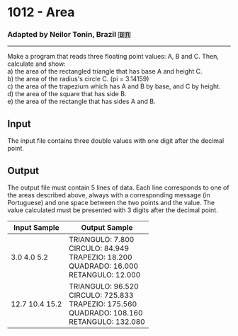 # 1012 - Area
### Adapted by Neilor Tonin, Brazil <span>&#x1f1e7;&#x1f1f7;</span>
---

Make a program that reads three floating point values: A, B and C. Then, calculate and show:</br>
a) the area of the rectangled triangle that has base A and height C.</br>
b) the area of the radius's circle C. (pi = 3.14159)</br>
c) the area of the trapezium which has A and B by base, and C by height.</br>
d) the area of ​​the square that has side B.</br>
e) the area of the rectangle that has sides A and B.</br>

## Input

The input file contains three double values with one digit after the decimal point.

## Output

The output file must contain 5 lines of data. Each line corresponds to one of the areas described above, always with a corresponding message (in Portuguese) and one space between the two points and the value. The value calculated must be presented with 3 digits after the decimal point.

| Input Sample | Output Sample |
| --- | --- |
|3.0 4.0 5.2|TRIANGULO: 7.800</br>CIRCULO: 84.949</br>TRAPEZIO: 18.200</br>QUADRADO: 16.000</br>RETANGULO: 12.000|
|12.7 10.4 15.2|TRIANGULO: 96.520</br>CIRCULO: 725.833</br>TRAPEZIO: 175.560</br>QUADRADO: 108.160</br>RETANGULO: 132.080|